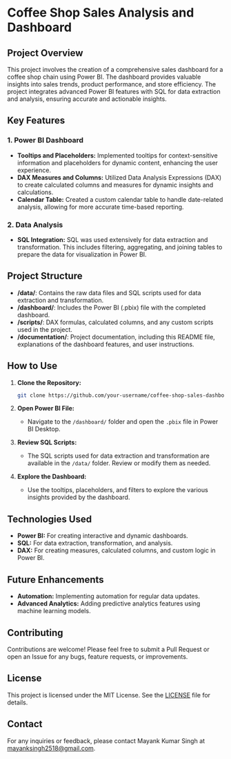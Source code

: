 

# Coffee Shop Sales Analysis and Dashboard

## Project Overview

This project involves the creation of a comprehensive sales dashboard for a coffee shop chain using Power BI. The dashboard provides valuable insights into sales trends, product performance, and store efficiency. The project integrates advanced Power BI features with SQL for data extraction and analysis, ensuring accurate and actionable insights.

## Key Features

### 1. **Power BI Dashboard**
- **Tooltips and Placeholders:** Implemented tooltips for context-sensitive information and placeholders for dynamic content, enhancing the user experience.
- **DAX Measures and Columns:** Utilized Data Analysis Expressions (DAX) to create calculated columns and measures for dynamic insights and calculations.
- **Calendar Table:** Created a custom calendar table to handle date-related analysis, allowing for more accurate time-based reporting.

### 2. **Data Analysis**
- **SQL Integration:** SQL was used extensively for data extraction and transformation. This includes filtering, aggregating, and joining tables to prepare the data for visualization in Power BI.

## Project Structure

- **/data/**: Contains the raw data files and SQL scripts used for data extraction and transformation.
- **/dashboard/**: Includes the Power BI (.pbix) file with the completed dashboard.
- **/scripts/**: DAX formulas, calculated columns, and any custom scripts used in the project.
- **/documentation/**: Project documentation, including this README file, explanations of the dashboard features, and user instructions.

## How to Use

1. **Clone the Repository:** 
   ```bash
   git clone https://github.com/your-username/coffee-shop-sales-dashboard.git
   ```
2. **Open Power BI File:**
   - Navigate to the `/dashboard/` folder and open the `.pbix` file in Power BI Desktop.

3. **Review SQL Scripts:**
   - The SQL scripts used for data extraction and transformation are available in the `/data/` folder. Review or modify them as needed.

4. **Explore the Dashboard:**
   - Use the tooltips, placeholders, and filters to explore the various insights provided by the dashboard.

## Technologies Used

- **Power BI:** For creating interactive and dynamic dashboards.
- **SQL:** For data extraction, transformation, and analysis.
- **DAX:** For creating measures, calculated columns, and custom logic in Power BI.

## Future Enhancements

- **Automation:** Implementing automation for regular data updates.
- **Advanced Analytics:** Adding predictive analytics features using machine learning models.

## Contributing

Contributions are welcome! Please feel free to submit a Pull Request or open an Issue for any bugs, feature requests, or improvements.

## License

This project is licensed under the MIT License. See the [LICENSE](LICENSE) file for details.

## Contact

For any inquiries or feedback, please contact Mayank Kumar Singh at mayanksingh2518@gmail.com.

